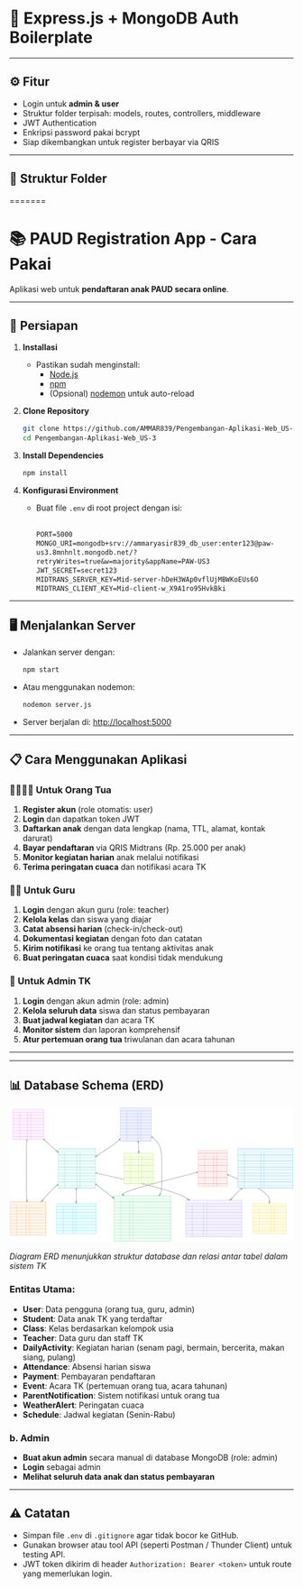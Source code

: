 # 🧩 Express.js + MongoDB Auth Boilerplate


---

## ⚙️ Fitur

- Login untuk **admin & user**
- Struktur folder terpisah: models, routes, controllers, middleware
- JWT Authentication
- Enkripsi password pakai bcrypt
- Siap dikembangkan untuk register berbayar via QRIS

---

## 📂 Struktur Folder

=======
# 📚 PAUD Registration App - Cara Pakai
Aplikasi web untuk **pendaftaran anak PAUD secara online**.

---

## 🚀 Persiapan

1. **Installasi**
    - Pastikan sudah menginstall:
      - [Node.js](https://nodejs.org/)
      - [npm](https://www.npmjs.com/)
      - (Opsional) [nodemon](https://nodemon.io/) untuk auto-reload

2. **Clone Repository**
    ```bash
    git clone https://github.com/AMMAR839/Pengembangan-Aplikasi-Web_US-3.git
    cd Pengembangan-Aplikasi-Web_US-3
    ```

3. **Install Dependencies**
    ```bash
    npm install
    ```

4. **Konfigurasi Environment**
    - Buat file `.env` di root project dengan isi:
      ```
      
      PORT=5000
      MONGO_URI=mongodb+srv://ammaryasir839_db_user:enter123@paw-us3.8mnhnlt.mongodb.net/?retryWrites=true&w=majority&appName=PAW-US3
      JWT_SECRET=secret123
      MIDTRANS_SERVER_KEY=Mid-server-hDeH3WAp0vflUjMBWKoEUs6O
      MIDTRANS_CLIENT_KEY=Mid-client-w_X9A1ro95HvkBki

      ```

---

## 🖥️ Menjalankan Server

- Jalankan server dengan:
  ```bash
  npm start
  ```
- Atau menggunakan nodemon:
  ```bash
  nodemon server.js
  ```

- Server berjalan di: [http://localhost:5000](http://localhost:5000)

---

## 📋 Cara Menggunakan Aplikasi

### 👨‍👩‍👧‍👦 Untuk Orang Tua
1. **Register akun** (role otomatis: user)
2. **Login** dan dapatkan token JWT
3. **Daftarkan anak** dengan data lengkap (nama, TTL, alamat, kontak darurat)
4. **Bayar pendaftaran** via QRIS Midtrans (Rp. 25.000 per anak)
5. **Monitor kegiatan harian** anak melalui notifikasi
6. **Terima peringatan cuaca** dan notifikasi acara TK

### 👩‍🏫 Untuk Guru
1. **Login** dengan akun guru (role: teacher)
2. **Kelola kelas** dan siswa yang diajar
3. **Catat absensi harian** (check-in/check-out)
4. **Dokumentasi kegiatan** dengan foto dan catatan
5. **Kirim notifikasi** ke orang tua tentang aktivitas anak
6. **Buat peringatan cuaca** saat kondisi tidak mendukung

### 👑 Untuk Admin TK
1. **Login** dengan akun admin (role: admin)
2. **Kelola seluruh data** siswa dan status pembayaran
3. **Buat jadwal kegiatan** dan acara TK
4. **Monitor sistem** dan laporan komprehensif
5. **Atur pertemuan orang tua** triwulanan dan acara tahunan

---

---

## 📊 Database Schema (ERD)

![Entity Relationship Diagram](./img/entity.svg)

*Diagram ERD menunjukkan struktur database dan relasi antar tabel dalam sistem TK*

### Entitas Utama:
- **User**: Data pengguna (orang tua, guru, admin)
- **Student**: Data anak TK yang terdaftar
- **Class**: Kelas berdasarkan kelompok usia
- **Teacher**: Data guru dan staff TK
- **DailyActivity**: Kegiatan harian (senam pagi, bermain, bercerita, makan siang, pulang)
- **Attendance**: Absensi harian siswa
- **Payment**: Pembayaran pendaftaran
- **Event**: Acara TK (pertemuan orang tua, acara tahunan)
- **ParentNotification**: Sistem notifikasi untuk orang tua
- **WeatherAlert**: Peringatan cuaca
- **Schedule**: Jadwal kegiatan (Senin-Rabu)

### b. Admin
- **Buat akun admin** secara manual di database MongoDB (role: admin)
- **Login** sebagai admin
- **Melihat seluruh data anak dan status pembayaran**

---

## ⚠️ Catatan

- Simpan file `.env` di `.gitignore` agar tidak bocor ke GitHub.
- Gunakan browser atau tool API (seperti Postman / Thunder Client) untuk testing API.
- JWT token dikirim di header `Authorization: Bearer <token>` untuk route yang memerlukan login.

